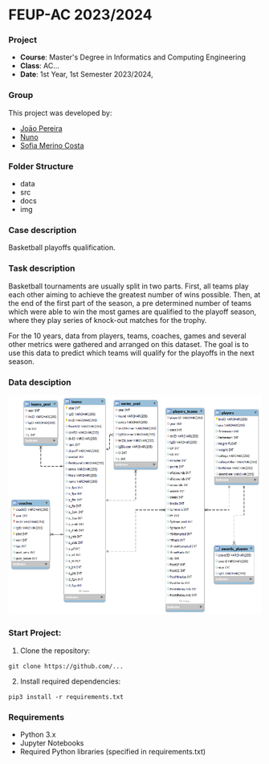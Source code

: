 # FEUP-AC 2023/2024

### Project

- **Course**: Master's Degree in Informatics and Computing Engineering
- **Class**: AC...
- **Date**: 1st Year, 1st Semester 2023/2024,

### Group

This project was developed by:

- [Joāo Pereira](https://github.com/ttoino)
- [Nuno ](https://github.com/)
- [Sofia Merino Costa](https://github.com/sophie-mc-dev)

### Folder Structure

- data
- src
- docs
- img

### Case description

Basketball playoffs qualification.

### Task description

Basketball tournaments are usually split in two parts. First, all teams play each other aiming to achieve the greatest number of wins possible. Then, at the end of the first part of the season, a pre determined number of teams which were able to win the most games are qualified to the playoff season, where they play series of knock-out matches for the trophy.

For the 10 years, data from players, teams, coaches, games and several other metrics were gathered and arranged on this dataset. The goal is to use this data to predict which teams will qualify for the playoffs in the next season.

### Data desciption

![img](./img/data-description.png)

### Start Project:

1. Clone the repository:

```
git clone https://github.com/...
```

2. Install required dependencies:

```
pip3 install -r requirements.txt
```

### Requirements

- Python 3.x
- Jupyter Notebooks
- Required Python libraries (specified in requirements.txt)
